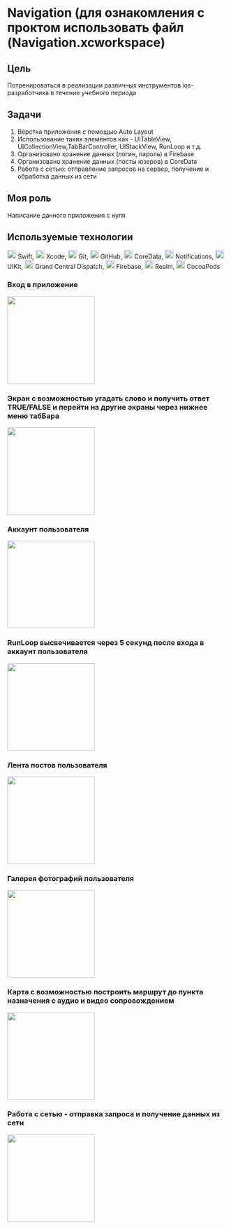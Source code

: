 # Navigation (для ознакомления с проктом использовать файл (Navigation.xcworkspace)

## Цель
Потренироваться в реализации различных инструментов ios-разработчика  в течение учебного периода

## Задачи 
1. Вёрстка приложения с помощью Auto Layout
2. Использование таких элементов как - UITableView, UICollectionView,TabBarController, UIStackView, RunLoop и т.д.
3. Организовано хранение данных (логин, пароль) в Firebase
4. Организовано хранение данных (посты юзеров) в CoreData
5. Работа с сетью: отправление запросов на сервер, получение и обработка данных из сети
   
## Моя роль
Написание данного приложения с нуля

## Используемые технологии

<a href="https://www.liblogo.com/lib/swift-logo.html" title="Swift Logo"><img src="https://www.liblogo.com/img-logo/sml/sw195a64c-swift-logo-apple-bird-code-ios-logo-swift-icon-free-download.webp" width="20"></a> Swift, <a href="https://www.liblogo.com/lib/xcode-logo.html" title="Xcode Logo"><img src="https://www.liblogo.com/img-logo/sml/xc6605m433-xcode-logo-marriott-library-apple-infrastructure-securely-deploying-xcode.webp" width="20"></a> Xcode, <img src="https://git-scm.com/images/logos/downloads/Git-Icon-1788C.png" width="20"/> Git, <img src="https://github.githubassets.com/assets/GitHub-Mark-ea2971cee799.png" width="20"/> GitHub, <img src="https://cdn.coursehunter.net/categories/200x200/core-data.webp" width="20" color="wight"/>  CoreData, <img src="https://png.pngtree.com/png-vector/20190505/ourmid/pngtree-vector-notification-icon-png-image_1023272.jpg" width="20"/></a> Notifications, <img src="https://seeklogo.com/images/U/uikit-logo-8CE34FE030-seeklogo.com.png" width="20"/> UIKit, <img src="https://cdn.arstechnica.net/wp-content/uploads/archive/20090828/gcd-logo-150.png" width="20"/> Grand Central Dispatch, <a href="https://www.liblogo.com/lib/firebase-logo.html" title="Firebase Logo"><img src="https://cdn.freebiesupply.com/logos/large/2x/firebase-1-logo-png-transparent.png" width="20"></a> Firebase,  <img src="https://seeklogo.com/images/R/realm-logo-E08DB4D44C-seeklogo.com.png" width="20"/> Realm,  <img src="https://seeklogo.com/images/C/cocoapods-logo-45382D8A59-seeklogo.com.png" width="20"></a> CocoaPods

### Вход в приложение 

<img src="https://github.com/indianajonez/iosint-6-...-/blob/dev/iosadv/6/1%2015.35.27.png" width="200"/>

### Экран с возможностью угадать слово и получить ответ TRUE/FALSE и перейти на другие экраны через нижнее меню табБара

<img src="https://github.com/indianajonez/iosint-6-...-/blob/dev/iosadv/6/2%2015.35.27.png" width="200"/>

### Аккаунт пользователя

<img src="https://github.com/indianajonez/iosint-6-...-/blob/dev/iosadv/6/4%2015.35.27.png" width="200"/>

### RunLoop высвечивается через 5 секунд после входа в аккаунт пользователя

<img src="https://github.com/indianajonez/iosint-6-...-/blob/dev/iosadv/6/3%2015.35.27.png" width="200"/>

### Лента постов пользователя

<img src="https://github.com/indianajonez/iosint-6-...-/blob/dev/iosadv/6/6.png" width="200"/>

### Галерея фотографий пользователя

<img src="https://github.com/indianajonez/iosint-6-...-/blob/dev/iosadv/6/5.png" width="200"/>

### Карта с возможностью построить маршрут до пункта назначения с аудио и видео сопровождением

<img src="https://github.com/indianajonez/iosint-6-...-/blob/dev/iosadv/6/7%2015.35.27.png" width="200"/>

### Работа с сетью - отправка запроса и получение данных из сети

<img src="https://github.com/indianajonez/iosint-6-...-/blob/dev/iosadv/6/8%2015.35.27.png" width="200"/>
